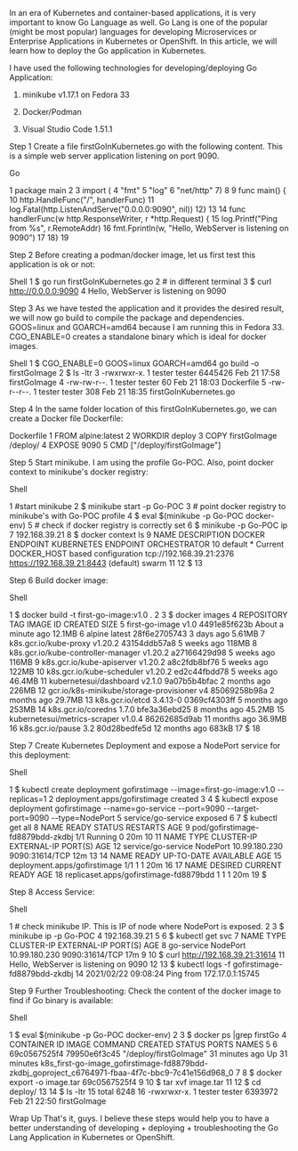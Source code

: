 In an era of Kubernetes and container-based applications, it is very important to know Go Language as well. Go Lang is one of the popular (might be most popular) languages for developing Microservices or Enterprise Applications in Kubernetes or OpenShift. In this article, we will learn how to deploy the Go application in Kubernetes.

I have used the following technologies for developing/deploying Go Application:

1. minikube v1.17.1 on Fedora 33

2. Docker/Podman

3. Visual Studio Code 1.51.1

Step 1
Create a file firstGoInKubernetes.go with the following content. This is a simple web server application listening on port 9090.

Go

1 package main
2
3 import (
4    "fmt"
5    "log"
6    "net/http"
7)
8
9 func main() {
10    http.HandleFunc("/", handlerFunc)
11    log.Fatal(http.ListenAndServe("0.0.0.0:9090", nil))
12}
13
14 func handlerFunc(w http.ResponseWriter, r *http.Request) {
15    log.Printf("Ping from %s", r.RemoteAddr)
16    fmt.Fprintln(w, "Hello, WebServer is listening on  9090")
17
18}
19

Step 2
Before creating a podman/docker image, let us first test this application is ok or not:

Shell
1 $ go run firstGoInKubernetes.go
2 # in different terminal
3 $ curl http://0.0.0.0:9090
4 Hello, WebServer is listening on  9090

Step 3
As we have tested the application and it provides the desired result, we will now go build to compile the package and dependencies. GOOS=linux and GOARCH=amd64 because I am running this in Fedora 33. CGO_ENABLE=0 creates a standalone binary which is ideal for docker images.

Shell
1 $ CGO_ENABLE=0 GOOS=linux GOARCH=amd64 go build -o firstGoImage
2 $ ls -ltr
3 -rwxrwxr-x. 1 tester tester 		6445426 	Feb 21 17:58 		firstGoImage
4 -rw-rw-r--. 1 tester tester      	60 				Feb 21 18:03 		Dockerfile
5 -rw-r--r--. 1 tester tester     		308 			Feb 21 18:35 		firstGoInKubernetes.go

Step 4
In the same folder location of this firstGoInKubernetes.go, we can create a Docker file Dockerfile:

Dockerfile
1 FROM alpine:latest
2 WORKDIR deploy
3 COPY firstGoImage /deploy/
4 EXPOSE 9090
5 CMD ["/deploy/firstGoImage"]

Step 5
Start minikube. I am using the profile Go-POC. Also, point docker context to minikube's docker registry:

Shell

1 #start minikube
2 $ minikube start -p Go-POC
3 # point docker registry to minikube's with Go-POC profile
4 $ eval $(minikube -p Go-POC docker-env)
5 # check if docker registry is correctly set
6 $ minikube -p Go-POC ip
7 192.168.39.21
8 $ docker context ls
9 NAME                DESCRIPTION                               						DOCKER ENDPOINT            	KUBERNETES ENDPOINT                    ORCHESTRATOR
10 default *           Current DOCKER_HOST based configuration   tcp://192.168.39.21:2376   		https://192.168.39.21:8443 (default)   	swarm
11
12 $ 
13




Step 6
Build docker image:

Shell

1 $ docker build -t first-go-image:v1.0 .
2
3 $ docker images
4 REPOSITORY                                					TAG                 IMAGE ID            	  	CREATED              			SIZE
5 first-go-image                            							v1.0      			4491e85f623b        	About a minute ago   		12.1MB
6 alpine                                    								latest 				28f6e2705743        	3 days ago           				5.61MB
7 k8s.gcr.io/kube-proxy                     					v1.20.2           43154ddb57a8        	5 weeks ago          			118MB
8 k8s.gcr.io/kube-controller-manager        			v1.20.2          	a27166429d98        	5 weeks ago          			116MB
9 k8s.gcr.io/kube-apiserver                 				v1.20.2       	a8c2fdb8bf76        	5 weeks ago          			122MB
10 k8s.gcr.io/kube-scheduler                 				v1.20.2          	ed2c44fbdd78        	5 weeks ago          			46.4MB
11 kubernetesui/dashboard                    				v2.1.0            	9a07b5b4bfac        	2 months ago         			226MB
12 gcr.io/k8s-minikube/storage-provisioner   	v4                  	85069258b98a        	2 months ago         			29.7MB
13 k8s.gcr.io/etcd                           						3.4.13-0         	0369cf4303ff        		5 months ago         			253MB
14 k8s.gcr.io/coredns                        					1.7.0              	bfe3a36ebd25        	8 months ago         			45.2MB
15 kubernetesui/metrics-scraper              			v1.0.4            	86262685d9ab        	11 months ago        			36.9MB
16 k8s.gcr.io/pause                          					3.2                 	80d28bedfe5d        	12 months ago        			683kB
17 $ 
18

Step 7
Create Kubernetes Deployment and expose a NodePort service for this deployment:

Shell

1 $ kubectl create deployment gofirstimage --image=first-go-image:v1.0 --replicas=1
2 deployment.apps/gofirstimage created
3
4 $ kubectl expose deployment gofirstimage --name=go-service --port=9090 --target-port=9090 --type=NodePort
5 service/go-service exposed
6
7 $ kubectl get all
8 NAME                               					READY   STATUS    	RESTARTS   AGE
9 pod/gofirstimage-fd8879bdd-zkdbj   1/1     		Running   					0          20m
10
11 NAME                 			TYPE       CLUSTER-IP      EXTERNAL-IP   PORT(S)          		AGE
12 service/go-service   NodePort   10.99.180.230   			 <none>        9090:31614/TCP     12m
13 
14 NAME                           				READY   UP-TO-DATE   AVAILABLE   AGE
15 deployment.apps/gofirstimage   1/1     					1            			1             20m
16
17 NAME                                     						DESIRED   CURRENT   READY   AGE
18 replicaset.apps/gofirstimage-fd8879bdd   		1         			1         			1         20m
19 $ 

Step 8
Access Service:

Shell

1 # check minikube IP. This is IP of node where NodePort is exposed.
2
3 $ minikube ip -p Go-POC
4 192.168.39.21
5
6 $ kubectl get svc
7 NAME         TYPE       CLUSTER-IP      EXTERNAL-IP   PORT(S)          AGE
8 go-service   NodePort   10.99.180.230   <none>        9090:31614/TCP   17m
9
10 $ curl http://192.168.39.21:31614
11 Hello, WebServer is listening on  9090
12
13 $ kubectl logs -f gofirstimage-fd8879bdd-zkdbj
14 2021/02/22 09:08:24 Ping from 172.17.0.1:15745

Step 9
Further Troubleshooting: Check the content of the docker image to find if Go binary is available:

Shell

1 $ eval $(minikube -p Go-POC docker-env)
2
3 $ docker ps |grep firstGo
4 CONTAINER ID        IMAGE                  COMMAND                  CREATED             STATUS              PORTS               NAMES
5
6 69c0567525f4        79950e6f3c45           "/deploy/firstGoImage"   31 minutes ago      Up 31 minutes                           k8s_first-go-image_gofirstimage-fd8879bdd-zkdbj_goproject_c6764971-fbaa-4f7c-bbc9-7c41e156d968_0
7
8 $ docker export -o image.tar 69c0567525f4
9
10 $ tar xvf image.tar
11
12 $ cd deploy/
13
14 $ ls -ltr
15 total 6248
16 -rwxrwxr-x. 1 tester tester 6393972 Feb 21 22:50 firstGoImage


Wrap Up
That's it, guys. I believe these steps would help you to have a better understanding of developing + deploying + troubleshooting the Go Lang Application in Kubernetes or OpenShift.